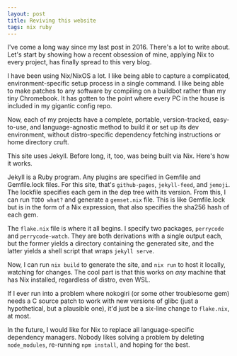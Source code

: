 ```yaml
---
layout: post
title: Reviving this website
tags: nix ruby
---
```

<!-- TODO: eye_catch: https://placekitten.com/200/300 -->

I've come a long way since my last post in 2016. There's a lot to write about.
Let's start by showing how a recent obsession of mine, applying Nix to every
project, has finally spread to this very blog.

<!--more-->

I have been using Nix/NixOS a lot. I like being able to capture a complicated,
environment-specific setup process in a single command. I like being able to
make patches to any software by compiling on a buildbot rather than my tiny
Chromebook. It has gotten to the point where every PC in the house is included
in my gigantic config repo.

Now, each of my projects have a complete, portable, version-tracked,
easy-to-use, and language-agnostic method to build it or set up its dev
environment, without distro-specific dependency fetching instructions or
home directory cruft.

This site uses Jekyll. Before long, it, too, was being built via Nix. Here's
how it works.

Jekyll is a Ruby program. Any plugins are specified in Gemfile and Gemfile.lock
files. For this site, that's `github-pages`, `jekyll-feed`, and `jemoji`. The
lockfile specifies each gem in the dep tree with its version. From this, I can
run `TODO what?` and generate a `gemset.nix` file. This is like Gemfile.lock
but is in the form of a Nix expression, that also specifies the sha256 hash of
each gem.

The `flake.nix` file is where it all begins. I specify two packages,
`perrycode` and `perrycode-watch`. They are both derivations with a single
output each, but the former yields a directory containing the generated site,
and the latter yields a shell script that wraps `jekyll serve`.

Now, I can run `nix build` to generate the site, and `nix run` to host it
locally, watching for changes. The cool part is that this works on *any*
machine that has Nix installed, regardless of distro, even WSL.

If I ever run into a problem where nokogiri (or some other troublesome gem)
needs a C source patch to work with new versions of glibc (just a hypothetical,
but a plausible one), it'd just be a six-line change to `flake.nix`, at most.

In the future, I would like for Nix to replace all language-specific dependency
managers. Nobody likes solving a problem by deleting `node_modules`, re-running
`npm install`, and hoping for the best.
